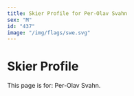 ```yaml
---
title: Skier Profile for Per-Olav Svahn
sex: "M"
id: "437"
image: "/img/flags/swe.svg" 
---
```


# Skier Profile

This page is for: Per-Olav Svahn.
    